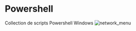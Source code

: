# Powershell
Collection de scripts Powershell Windows 
![network_menu](https://user-images.githubusercontent.com/81754606/113313857-32b37380-92fb-11eb-8669-c9dc00790540.png)
